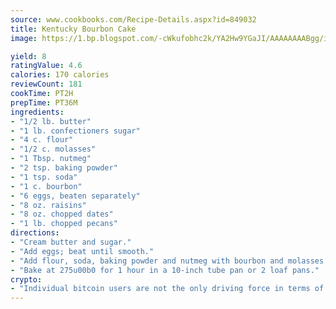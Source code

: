 ```yaml
---
source: www.cookbooks.com/Recipe-Details.aspx?id=849032
title: Kentucky Bourbon Cake
image: https://1.bp.blogspot.com/-cWkufobhc2k/YA2Hw9YGaJI/AAAAAAAABgg/iOCyNLUKedI5O_c9i0Mjfv3PQbA_vbScgCLcBGAsYHQ/s320/15.png

yield: 8
ratingValue: 4.6
calories: 170 calories
reviewCount: 181
cookTime: PT2H
prepTime: PT36M
ingredients:
- "1/2 lb. butter"
- "1 lb. confectioners sugar"
- "4 c. flour"
- "1/2 c. molasses"
- "1 Tbsp. nutmeg"
- "2 tsp. baking powder"
- "1 tsp. soda"
- "1 c. bourbon"
- "6 eggs, beaten separately"
- "8 oz. raisins"
- "8 oz. chopped dates"
- "1 lb. chopped pecans"
directions:
- "Cream butter and sugar."
- "Add eggs; beat until smooth."
- "Add flour, soda, baking powder and nutmeg with bourbon and molasses. Mix in dates, raisins and pecans."
- "Bake at 275u00b0 for 1 hour in a 10-inch tube pan or 2 loaf pans."
crypto:
- "Individual bitcoin users are not the only driving force in terms of securing the bitcoin network."
---
```


